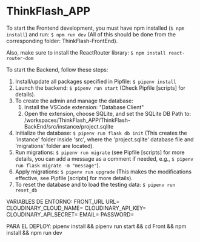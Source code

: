 # ThinkFlash_APP

To start the Frontend development, you must have npm installed (```$ npm install```) and run: ```$ npm run dev``` (All of this should be done from the corresponding folder: ThinkFlash-FrontEnd).

Also, make sure to install the ReactRouter library: ```$ npm install react-router-dom```

To start the Backend, follow these steps:

1. Install/update all packages specified in Pipfile: ```$ pipenv install```
2. Launch the backend: ```$ pipenv run start``` (Check Pipfile [scripts] for details).
4. To create the admin and manage the database:
    1. Install the VSCode extension: "Database Client"
    2. Open the extension, choose SQLite, and set the SQLite DB Path to: /workspaces/ThinkFlash_APP/ThinkFlash-BackEnd/src/instance/project.sqlite
7. Initialize the database: ```$ pipenv run flask db init``` (This creates the 'instance' folder inside 'src', where the 'project.sqlite' database file and 'migrations' folder are located).
8. Run migrations: ```$ pipenv run migrate``` (see Pipfile [scripts] for more details, you can add a message as a comment if needed, e.g., ```$ pipenv run flask migrate -m "message"```).
9. Apply migrations: ```$ pipenv run upgrade``` (This makes the modifications effective, see Pipfile [scripts] for more details).
10. To reset the database and to load the testing data: ```$ pipenv run reset_db```

VARIABLES DE ENTORNO: 
    FRONT_URL
    URL=
    CLOUDINARY_CLOUD_NAME=
    CLOUDINARY_API_KEY=
    CLOUDINARY_API_SECRET=
    EMAIL=
    PASSWORD=

PARA EL DEPLOY: pipenv install && pipenv run start && cd Front && npm install && npm run dev

